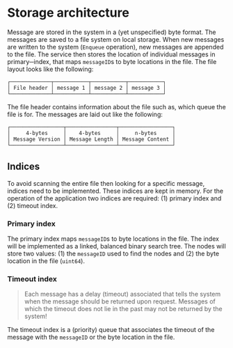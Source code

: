 # Storage architecture

Message are stored in the system in a (yet unspecified) byte format. The messages are saved to a
file system on local storage. When new messages are written to the system (`Enqueue` operation),
new messages are appended to the file. The service then stores the location of individual messages
in primary─index, that maps `messageID`s to byte locations in the file. The file layout looks like
the following:

```
┌─────────────┬───────────┬───────────┬───────────┐
│ File header │ message 1 │ message 2 │ message 3 │
└─────────────┴───────────┴───────────┴───────────┘
```

The file header contains information about the file such as, which queue the file is for. The
messages are laid out like the following: 

```
┌─────────────────┬────────────────┬─────────────────┐
│     4-bytes     │    4-bytes     │     n-bytes     │
│ Message Version │ Message Length │ Message Content │
└─────────────────┴────────────────┴─────────────────┘
```

## Indices

To avoid scanning the entire file then looking for a specific message, indices need to be
implemented. These indices are kept in memory. For the operation of the application two indices
are required: (1) primary index and (2) timeout index.

### Primary index

The primary index maps `messageID`s to byte locations in the file. The index will be implemented
as a linked, balanced binary search tree. The nodes will store two values: (1) the `messageID`
used to find the nodes and (2) the byte location in the file (`uint64`).

### Timeout index

> Each message has a delay (timeout) associated that tells the system when the message should 
> be returned upon request. Messages of which the timeout does not lie in the past may not be
> returned by the system!

The timeout index is a (priority) queue that associates the timeout of the message with the
`messageID` or the byte location in the file.  
